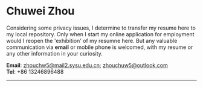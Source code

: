 # Chuwei Zhou                 

Considering some privacy issues, I determine to transfer my resume here to my local repository. Only when I start my online application for employment would I reopen the 'exhibition' of my resumne here. But any valuable communication via **email** or mobile phone is welcomed, with my resume or any other information in your curiosity.         


**Email**:  zhouchw5@mail2.sysu.edu.cn; zhouchuw5@outlook.com    
**Tel**: +86 13246896488


-------------------

         


